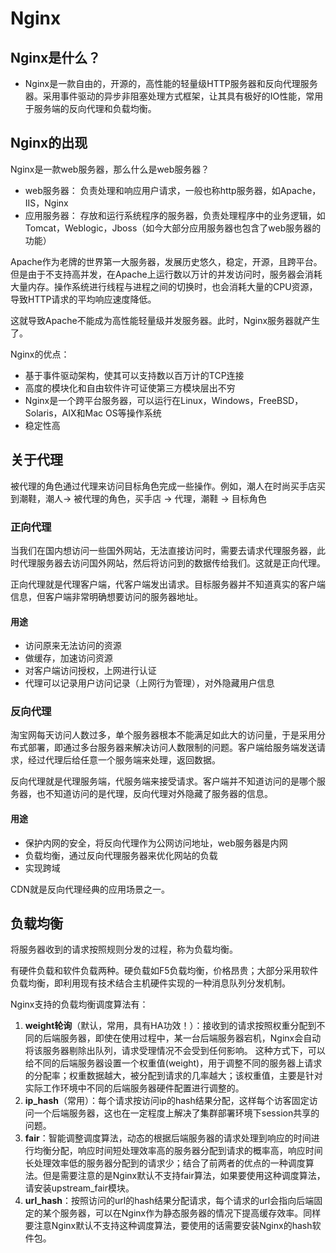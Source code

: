 # Nginx

## Nginx是什么？

- Nginx是一款自由的，开源的，高性能的轻量级HTTP服务器和反向代理服务器。采用事件驱动的异步非阻塞处理方式框架，让其具有极好的IO性能，常用于服务端的反向代理和负载均衡。

## Nginx的出现

Nginx是一款web服务器，那么什么是web服务器？

- web服务器： 负责处理和响应用户请求，一般也称http服务器，如Apache，IIS，Nginx
- 应用服务器： 存放和运行系统程序的服务器，负责处理程序中的业务逻辑，如Tomcat，Weblogic，Jboss（如今大部分应用服务器也包含了web服务器的功能）

Apache作为老牌的世界第一大服务器，发展历史悠久，稳定，开源，且跨平台。但是由于不支持高并发，在Apache上运行数以万计的并发访问时，服务器会消耗大量内存。操作系统进行线程与进程之间的切换时，也会消耗大量的CPU资源，导致HTTP请求的平均响应速度降低。

这就导致Apache不能成为高性能轻量级并发服务器。此时，Nginx服务器就产生了。

Nginx的优点：

- 基于事件驱动架构，使其可以支持数以百万计的TCP连接
- 高度的模块化和自由软件许可证使第三方模块层出不穷
- Nginx是一个跨平台服务器，可以运行在Linux，Windows，FreeBSD，Solaris，AIX和Mac OS等操作系统
- 稳定性高

## 关于代理

被代理的角色通过代理来访问目标角色完成一些操作。例如，潮人在时尚买手店买到潮鞋，潮人-> 被代理的角色，买手店 -> 代理，潮鞋 -> 目标角色

### 正向代理

当我们在国内想访问一些国外网站，无法直接访问时，需要去请求代理服务器，此时代理服务器去访问国外网站，然后将访问到的数据传给我们。这就是正向代理。

正向代理就是代理客户端，代客户端发出请求。目标服务器并不知道真实的客户端信息，但客户端非常明确想要访问的服务器地址。

#### 用途

- 访问原来无法访问的资源
- 做缓存，加速访问资源
- 对客户端访问授权，上网进行认证
- 代理可以记录用户访问记录（上网行为管理），对外隐藏用户信息

### 反向代理

淘宝网每天访问人数过多，单个服务器根本不能满足如此大的访问量，于是采用分布式部署，即通过多台服务器来解决访问人数限制的问题。客户端给服务端发送请求，经过代理后给任意一个服务端来处理，返回数据。

反向代理就是代理服务端，代服务端来接受请求。客户端并不知道访问的是哪个服务器，也不知道访问的是代理，反向代理对外隐藏了服务器的信息。

#### 用途

- 保护内网的安全，将反向代理作为公网访问地址，web服务器是内网
- 负载均衡，通过反向代理服务器来优化网站的负载
- 实现跨域

CDN就是反向代理经典的应用场景之一。

## 负载均衡

将服务器收到的请求按照规则分发的过程，称为负载均衡。

有硬件负载和软件负载两种。硬负载如F5负载均衡，价格昂贵；大部分采用软件负载均衡，即利用现有技术结合主机硬件实现的一种消息队列分发机制。

Nginx支持的负载均衡调度算法有：

1. **weight轮询**（默认，常用，具有HA功效！）：接收到的请求按照权重分配到不同的后端服务器，即使在使用过程中，某一台后端服务器宕机，Nginx会自动将该服务器剔除出队列，请求受理情况不会受到任何影响。 这种方式下，可以给不同的后端服务器设置一个权重值(weight)，用于调整不同的服务器上请求的分配率；权重数据越大，被分配到请求的几率越大；该权重值，主要是针对实际工作环境中不同的后端服务器硬件配置进行调整的。
2. **ip_hash**（常用）：每个请求按访问ip的hash结果分配，这样每个访客固定访问一个后端服务器，这也在一定程度上解决了集群部署环境下session共享的问题。
3. **fair**：智能调整调度算法，动态的根据后端服务器的请求处理到响应的时间进行均衡分配，响应时间短处理效率高的服务器分配到请求的概率高，响应时间长处理效率低的服务器分配到的请求少；结合了前两者的优点的一种调度算法。但是需要注意的是Nginx默认不支持fair算法，如果要使用这种调度算法，请安装upstream_fair模块。
4. **url_hash**：按照访问的url的hash结果分配请求，每个请求的url会指向后端固定的某个服务器，可以在Nginx作为静态服务器的情况下提高缓存效率。同样要注意Nginx默认不支持这种调度算法，要使用的话需要安装Nginx的hash软件包。






